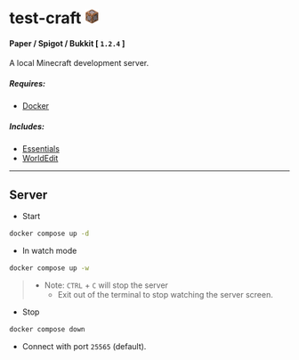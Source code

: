 # test-craft <img src="./server/server-icon.png" width="25" height="26" />

#### Paper / Spigot / Bukkit [ `1.2.4` ]

A local Minecraft development server.

##### Requires:
- [Docker](https://www.docker.com/)

##### Includes:
- [Essentials](https://essentialsx.net/)
- [WorldEdit](https://dev.bukkit.org/projects/worldedit)


---

## Server

- Start
```zsh
docker compose up -d
```

- In watch mode
```zsh
docker compose up -w
```
> - Note: `CTRL` + `C` will stop the server
>    - Exit out of the terminal to stop watching the server screen.

- Stop
```zsh
docker compose down
```

- Connect with port `25565` (default).